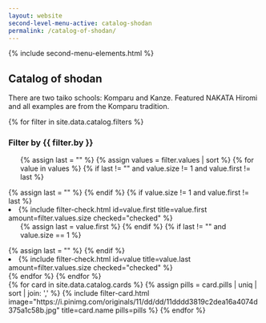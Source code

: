 ```yaml
---
layout: website
second-level-menu-active: catalog-shodan
permalink: /catalog-of-shodan/
---
```


{% include second-menu-elements.html %}

<main class="page-content">
  <div class="text-container">
    <h2>Catalog of shodan</h2>
    <p>There are two taiko schools: Komparu and Kanze. Featured NAKATA Hiromi and all examples are from the Komparu tradition.</p>
  </div>

  <div class="filters__container">
    <div class="wrapper">
      <div class="filters__content">
        <div class="filters__controls">
        {% for filter in site.data.catalog.filters %}
          <h3 class="filters__title">Filter by {{ filter.by }}</h3>
          <ul>
          {% assign last = "" %}
          {% assign values = filter.values | sort %}
          {% for value in values %}
            {% if last != "" and value.size != 1 and value.first != last %}
                </ul>
              </li>
              {% assign last = "" %}
            {% endif %}
            {% if value.size != 1 and value.first != last %}
              <li class="filters__element">
                {% include filter-check.html
                  id=value.first
                  title=value.first
                  amount=filter.values.size
                  checked="checked"
                %}
                <ul>
              {% assign last = value.first %}
            {% endif %}
            {% if last != "" and value.size == 1 %}
                </ul>
              </li>
              {% assign last = "" %}
            {% endif %}
            <li class="filters__element">
              {% include filter-check.html
                id=value
                title=value.last
                amount=filter.values.size
                checked="checked"
              %}
            </li>
          {% endfor %}
          </ul>
        {% endfor %}
        </div>
        <div class="filters__card-container">
        {% for card in site.data.catalog.cards %}
          {% assign pills = card.pills | uniq | sort | join: ',' %}
          {% include filter-card.html
            image="https://i.pinimg.com/originals/11/dd/dd/11dddd3819c2dea16a4074d375a1c58b.jpg"
            title=card.name
            pills=pills
          %}
        {% endfor %}
        </div>
      </div>
    </div>
  </div>

</main>

<script type="text/javascript" src="/assets/filters.js"></script>
